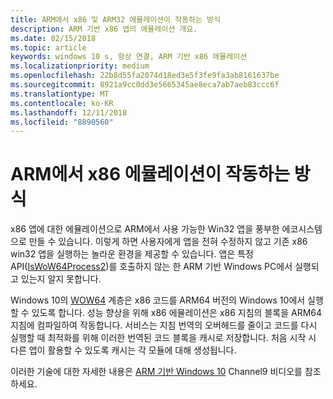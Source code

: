 ```yaml
---
title: ARM에서 x86 및 ARM32 에뮬레이션이 작동하는 방식
description: ARM 기반 x86 앱의 에뮬레이션 개요.
ms.date: 02/15/2018
ms.topic: article
keywords: windows 10 s, 항상 연결, ARM 기반 x86 에뮬레이션
ms.localizationpriority: medium
ms.openlocfilehash: 22b8d55fa2074d18ed3e5f3fe9fa3ab8161637be
ms.sourcegitcommit: 8921a9cc0dd3e5665345ae8eca7ab7aeb83ccc6f
ms.translationtype: MT
ms.contentlocale: ko-KR
ms.lasthandoff: 12/11/2018
ms.locfileid: "8890560"
---
```

# <a name="how-x86-emulation-works-on-arm"></a>ARM에서 x86 에뮬레이션이 작동하는 방식
x86 앱에 대한 에뮬레이션으로 ARM에서 사용 가능한 Win32 앱을 풍부한 에코시스템으로 만들 수 있습니다. 이렇게 하면 사용자에게 앱을 전혀 수정하지 않고 기존 x86 win32 앱을 실행하는 놀라운 환경을 제공할 수 있습니다. 앱은 특정 API([IsWoW64Process2](https://msdn.microsoft.com/en-us/library/windows/desktop/mt804318.aspx))를 호출하지 않는 한 ARM 기반 Windows PC에서 실행되고 있는지 알지 못합니다.

Windows 10의 [WOW64](https://msdn.microsoft.com/en-us/library/windows/desktop/aa384249(v=vs.85).aspx) 계층은 x86 코드를 ARM64 버전의 Windows 10에서 실행할 수 있도록 합니다. 성능 향상을 위해 x86 에뮬레이션은 x86 지침의 블록을 ARM64 지침에 컴파일하여 작동합니다. 서비스는 지침 번역의 오버헤드를 줄이고 코드를 다시 실행할 때 최적화를 위해 이러한 번역된 코드 블록을 캐시로 저장합니다. 처음 시작 시 다른 앱이 활용할 수 있도록 캐시는 각 모듈에 대해 생성됩니다. 

이러한 기술에 대한 자세한 내용은 [ARM 기반 Windows 10](https://channel9.msdn.com/Events/Build/2017/P4171) Channel9 비디오를 참조하세요. 